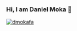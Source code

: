### Hi, I am Daniel Moka 👋

<p align="left"> <a href="https://twitter.com/intent/follow?screen_name=dmokafa" target="blank"><img src="https://img.shields.io/twitter/follow/dmokafa?logo=twitter&style=for-the-badge" alt="dmokafa" /></a> </p>

<!--
**mirind4/mirind4** is a ✨ _special_ ✨ repository because its `README.md` (this file) appears on your GitHub profile.

Here are some ideas to get you started:

- 🔭 I’m currently working on ...
- 🌱 I’m currently learning ...
- 👯 I’m looking to collaborate on ...
- 🤔 I’m looking for help with ...
- 💬 Ask me about ...
- 📫 How to reach me: ...
- 😄 Pronouns: ...
- ⚡ Fun fact: ...
-->
